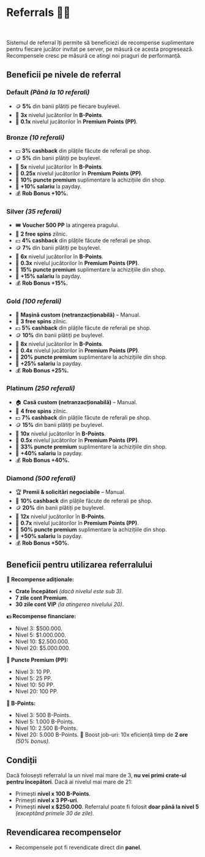 # Referrals 🧑‍💻
<br><br>
Sistemul de referral îți permite să beneficiezi de recompense suplimentare pentru fiecare jucător invitat pe server, pe măsură ce acesta progresează. Recompensele cresc pe măsură ce atingi noi praguri de performanță.



## **Beneficii pe nivele de referral**

### **Default** *(Până la 10 referali)*
- 🪙 **5%** din banii plătiți pe fiecare buylevel.
- 🔹 **3x** nivelul jucătorilor în **B-Points**.
- 🌟 **0.1x** nivelul jucătorilor în **Premium Points (PP)**.



### **Bronze** *(10 referali)*
- 💵 **3% cashback** din plățile făcute de referali pe shop.
- 🪙 **5%** din banii plătiți pe buylevel.
- 🔹 **5x** nivelul jucătorilor în **B-Points**.
- 🌟 **0.25x** nivelul jucătorilor în **Premium Points (PP)**.
- 🎁 **10% puncte premium** suplimentare la achizițiile din shop.
- 💼 **+10% salariu** la payday.
- 💰 **Rob Bonus +10%.**



### **Silver** *(35 referali)*
- 🎟️ **Voucher 500 PP** la atingerea pragului.
- 🎡 **2 free spins** zilnic.
- 💵 **4% cashback** din plățile făcute de referali pe shop.
- 🪙 **7%** din banii plătiți pe buylevel.
- 🔹 **6x** nivelul jucătorilor în **B-Points**.
- 🌟 **0.3x** nivelul jucătorilor în **Premium Points (PP)**.
- 🎁 **15% puncte premium** suplimentare la achizițiile din shop.
- 💼 **+15% salariu** la payday.
- 💰 **Rob Bonus +15%.**



### **Gold** *(100 referali)*
- 🚗 **Mașină custom (netranzacționabilă)** – Manual.
- 🎡 **3 free spins** zilnic.
- 💵 **5% cashback** din plățile făcute de referali pe shop.
- 🪙 **10%** din banii plătiți pe buylevel.
- 🔹 **8x** nivelul jucătorilor în **B-Points**.
- 🌟 **0.4x** nivelul jucătorilor în **Premium Points (PP)**.
- 🎁 **20% puncte premium** suplimentare la achizițiile din shop.
- 💼 **+25% salariu** la payday.
- 💰 **Rob Bonus +25%.**



### **Platinum** *(250 referali)*
- 🏠 **Casă custom (netranzacționabilă)** – Manual.
- 🎡 **4 free spins** zilnic.
- 💵 **7% cashback** din plățile făcute de referali pe shop.
- 🪙 **15%** din banii plătiți pe buylevel.
- 🔹 **10x** nivelul jucătorilor în **B-Points**.
- 🌟 **0.5x** nivelul jucătorilor în **Premium Points (PP)**.
- 🎁 **33% puncte premium** suplimentare la achizițiile din shop.
- 💼 **+40% salariu** la payday.
- 💰 **Rob Bonus +40%.**



### **Diamond** *(500 referali)*
- 🏆 **Premii & solicitări negociabile** – Manual.
- 🎡 **10% cashback** din plățile făcute de referali pe shop.
- 🪙 **20%** din banii plătiți pe buylevel.
- 🔹 **12x** nivelul jucătorilor în **B-Points**.
- 🌟 **0.7x** nivelul jucătorilor în **Premium Points (PP)**.
- 🎁 **50% puncte premium** suplimentare la achizițiile din shop.
- 💼 **+50% salariu** la payday.
- 💰 **Rob Bonus +50%.**



## Beneficii pentru utilizarea referralului
<strong>🎁 Recompense adiționale:</strong>
- **Crate Începători** *(dacă nivelul este sub 3)*.
- **7 zile cont Premium**.
- **30 zile cont VIP** *(la atingerea nivelului 20)*.

<strong>💵 Recompense financiare:</strong>
- Nivel 3: $500.000.
- Nivel 5: $1.000.000.
- Nivel 10: $2.500.000.
- Nivel 20: $5.000.000.

<strong>🌟 Puncte Premium (PP):</strong>
- Nivel 3: 10 PP.
- Nivel 5: 25 PP.
- Nivel 10: 50 PP.
- Nivel 20: 100 PP.

<strong>🔹 **B-Points**:</strong>
- Nivel 3: 500 B-Points.
- Nivel 5: 1.000 B-Points.
- Nivel 10: 2.500 B-Points.
- Nivel 20: 5.000 B-Points.
🚀 Boost job-uri: 10x eficiență timp de **2 ore** *(50% bonus).*  



## Condiții
Dacă folosești referralul la un nivel mai mare de 3, **nu vei primi crate-ul pentru începători**.
Dacă ai nivelul mai mare de 21:
- Primești **nivel x 100 B-Points**.
- Primești **nivel x 3 PP-uri**.
- Primești **nivel x $250.000**.
Referralul poate fi folosit **doar până la nivel 5** *(exceptând primele 30 de zile).*



## Revendicarea recompenselor
- Recompensele pot fi revendicate direct din **panel**.



